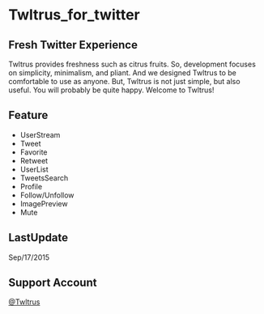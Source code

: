 # Twltrus_for_twitter
## Fresh Twitter Experience
Twltrus provides freshness such as citrus fruits. So, development focuses on simplicity, minimalism, and pliant. And we designed Twltrus to be comfortable to use as anyone. But, Twltrus is not just simple, but also useful. You will probably be quite happy. Welcome to Twltrus!

## Feature
- UserStream
- Tweet
- Favorite
- Retweet
- UserList
- TweetsSearch
- Profile
- Follow/Unfollow
- ImagePreview
- Mute

## LastUpdate
Sep/17/2015

## Support Account
[@Twltrus](https://twitter.com/Twltrus)
